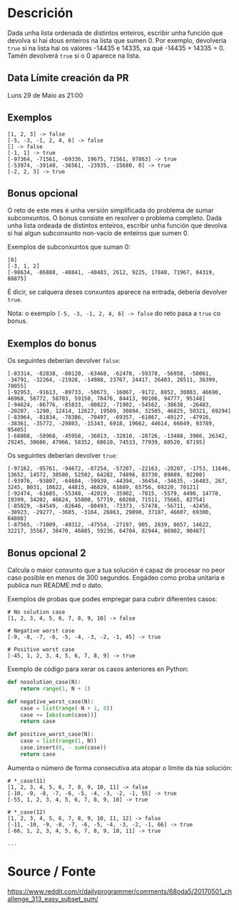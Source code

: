 # Descrición

Dada unha lista ordenada de distintos enteiros, escribir unha función que devolva si hai dous enteiros na lista que sumen 0. Por exemplo, devolvería `true` si na lista hai os valores -14435 e 14335, xa qué -14435 + 14335 = 0. Tamén devolverá `true` si o 0 aparece na lista.

## Data Límite creación da PR

Luns 29 de Maio as 21:00

## Exemplos

```
[1, 2, 3] -> false
[-5, -3, -1, 2, 4, 6] -> false
[] -> false
[-1, 1] -> true
[-97364, -71561, -69336, 19675, 71561, 97863] -> true
[-53974, -39140, -36561, -23935, -15680, 0] -> true
[-2, 2, 3] -> true
```

## Bonus opcional

O reto de este mes é unha versión simplificada do problema de sumar subconxuntos. O bonus consiste en resolver o problema completo. Dada unha lista ordeada de distintos enteiros, escribir unha función que devolva si hai algun subconxunto non-vacío de enteiros que sumen 0.

Exemplos de subconxuntos que suman 0:

```
[0]
[-3, 1, 2]
[-98634, -86888, -48841, -40483, 2612, 9225, 17848, 71967, 84319, 88875]
```

É dicir, se calquera deses conxuntos aparece na entrada, debería devolver `true`.

Nota: o exemplo `[-5, -3, -1, 2, 4, 6] -> false` do reto pasa a `true` co bonus.

## Exemplos do bonus

Os seguintes deberían devolver `false`:

```
[-83314, -82838, -80120, -63468, -62478, -59378, -56958, -50061, -34791, -32264, -21928, -14988, 23767, 24417, 26403, 26511, 36399, 78055]
[-92953, -91613, -89733, -50673, -16067, -9172, 8852, 30883, 46690, 46968, 56772, 58703, 59150, 78476, 84413, 90106, 94777, 95148]
[-94624, -86776, -85833, -80822, -71902, -54562, -38638, -26483, -20207, -1290, 12414, 12627, 19509, 30894, 32505, 46825, 50321, 69294]
[-83964, -81834, -78386, -70497, -69357, -61867, -49127, -47916, -38361, -35772, -29803, -15343, 6918, 19662, 44614, 66049, 93789, 95405]
[-68808, -58968, -45958, -36013, -32810, -28726, -13488, 3986, 26342, 29245, 30686, 47966, 58352, 68610, 74533, 77939, 80520, 87195]
```

Os seguintes deberían devolver `true`:

```
[-97162, -95761, -94672, -87254, -57207, -22163, -20207, -1753, 11646, 13652, 14572, 30580, 52502, 64282, 74896, 83730, 89889, 92200]
[-93976, -93807, -64604, -59939, -44394, -36454, -34635, -16483, 267, 3245, 8031, 10622, 44815, 46829, 61689, 65756, 69220, 70121]
[-92474, -61685, -55348, -42019, -35902, -7815, -5579, 4490, 14778, 19399, 34202, 46624, 55800, 57719, 60260, 71511, 75665, 82754]
[-85029, -84549, -82646, -80493, -73373, -57478, -56711, -42456, -38923, -29277, -3685, -3164, 26863, 29890, 37187, 46607, 69300, 84808]
[-87565, -71009, -49312, -47554, -27197, 905, 2839, 8657, 14622, 32217, 35567, 38470, 46885, 59236, 64704, 82944, 86902, 90487]
```

## Bonus opcional 2

Calcula o maior conxunto que a tua solución é capaz de procesar no peor caso posible en menos de 300 segundos. Engádeo como proba unitaria e publica nun README.md o dato.

Exemplos de probas que podes empregar para cubrir diferentes casos:

```
# No solution case
[1, 2, 3, 4, 5, 6, 7, 8, 9, 10] -> false

# Negative worst case
[-9, -8, -7, -6, -5, -4, -3, -2, -1, 45] -> true

# Positive worst case
[-45, 1, 2, 3, 4, 5, 6, 7, 8, 9] -> true
```

Exemplo de código para xerar os casos anteriores en Python:

```python
def nosolution_case(N):
    return range(1, N + 1)

def negative_worst_case(N):
    case = list(range(-N + 1, 0))
    case += [abs(sum(case))]
    return case

def positive_worst_case(N):
    case = list(range(1, N))
    case.insert(0, - sum(case))
    return case
```

Aumenta o número de forma consecutiva ata atopar o límite da túa solución:

```
# *_case(11)
[1, 2, 3, 4, 5, 6, 7, 8, 9, 10, 11] -> false
[-10, -9, -8, -7, -6, -5, -4, -3, -2, -1, 55] -> true
[-55, 1, 2, 3, 4, 5, 6, 7, 8, 9, 10] -> true

# *_case(12)
[1, 2, 3, 4, 5, 6, 7, 8, 9, 10, 11, 12] -> false
[-11, -10, -9, -8, -7, -6, -5, -4, -3, -2, -1, 66] -> true
[-66, 1, 2, 3, 4, 5, 6, 7, 8, 9, 10, 11] -> true

...

```

# Source / Fonte

https://www.reddit.com/r/dailyprogrammer/comments/68oda5/20170501_challenge_313_easy_subset_sum/
